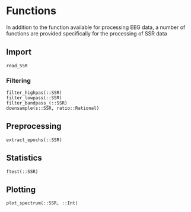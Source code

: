 # Functions

In addition to the function available for processing EEG data,
a number of functions are provided specifically for the processing of SSR data


## Import

```@docs
read_SSR
```

### Filtering

```@docs
filter_highpas(::SSR)
filter_lowpass(::SSR)
filter_bandpass_(::SSR)
downsample(s::SSR, ratio::Rational)
```

## Preprocessing

```@docs
extract_epochs(::SSR)
```

## Statistics

```@docs
ftest(::SSR)
```

## Plotting

```@docs
plot_spectrum(::SSR, ::Int)
```
